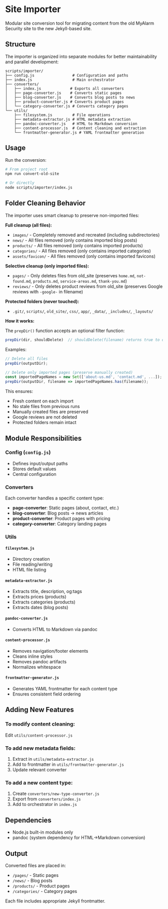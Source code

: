 # Site Importer

Modular site conversion tool for migrating content from the old MyAlarm Security site to the new Jekyll-based site.

## Structure

The importer is organized into separate modules for better maintainability and parallel development:

```
scripts/importer/
├── config.js                 # Configuration and paths
├── index.js                  # Main orchestrator
├── converters/
│   ├── index.js             # Exports all converters
│   ├── page-converter.js    # Converts static pages
│   ├── blog-converter.js    # Converts blog posts to news
│   ├── product-converter.js # Converts product pages
│   └── category-converter.js # Converts category pages
└── utils/
    ├── filesystem.js         # File operations
    ├── metadata-extractor.js # HTML metadata extraction
    ├── pandoc-converter.js   # HTML to Markdown conversion
    ├── content-processor.js  # Content cleaning and extraction
    └── frontmatter-generator.js # YAML frontmatter generation
```

## Usage

Run the conversion:
```bash
# From project root
npm run convert-old-site

# Or directly
node scripts/importer/index.js
```

## Folder Cleaning Behavior

The importer uses smart cleanup to preserve non-imported files:

**Full cleanup (all files):**
- `images/` - Completely removed and recreated (including subdirectories)
- `news/` - All files removed (only contains imported blog posts)
- `products/` - All files removed (only contains imported products)
- `categories/` - All files removed (only contains imported categories)
- `assets/favicon/` - All files removed (only contains imported favicons)

**Selective cleanup (only imported files):**
- `pages/` - Only deletes files from old_site (preserves `home.md`, `not-found.md`, `products.md`, `service-areas.md`, `thank-you.md`)
- `reviews/` - Only deletes product reviews from old_site (preserves Google reviews with `-google-` in filename)

**Protected folders (never touched):**
- `.git/`, `scripts/`, `old_site/`, `css/`, `app/`, `_data/`, `_includes/`, `_layouts/`

**How it works:**

The `prepDir()` function accepts an optional filter function:
```javascript
prepDir(dir, shouldDelete)  // shouldDelete(filename) returns true to delete
```

Examples:
```javascript
// Delete all files
prepDir(outputDir);

// Delete only imported pages (preserve manually created)
const importedPageNames = new Set(['about-us.md', 'contact.md', ...]);
prepDir(outputDir, filename => importedPageNames.has(filename));
```

This ensures:
- Fresh content on each import
- No stale files from previous runs
- Manually created files are preserved
- Google reviews are not deleted
- Protected folders remain intact

## Module Responsibilities

### Config (`config.js`)
- Defines input/output paths
- Stores default values
- Central configuration

### Converters
Each converter handles a specific content type:
- **page-converter**: Static pages (about, contact, etc.)
- **blog-converter**: Blog posts → news articles
- **product-converter**: Product pages with pricing
- **category-converter**: Category landing pages

### Utils

#### `filesystem.js`
- Directory creation
- File reading/writing
- HTML file listing

#### `metadata-extractor.js`
- Extracts title, description, og:tags
- Extracts prices (products)
- Extracts categories (products)
- Extracts dates (blog posts)

#### `pandoc-converter.js`
- Converts HTML to Markdown via pandoc

#### `content-processor.js`
- Removes navigation/footer elements
- Cleans inline styles
- Removes pandoc artifacts
- Normalizes whitespace

#### `frontmatter-generator.js`
- Generates YAML frontmatter for each content type
- Ensures consistent field ordering

## Adding New Features

### To modify content cleaning:
Edit `utils/content-processor.js`

### To add new metadata fields:
1. Extract in `utils/metadata-extractor.js`
2. Add to frontmatter in `utils/frontmatter-generator.js`
3. Update relevant converter

### To add a new content type:
1. Create `converters/new-type-converter.js`
2. Export from `converters/index.js`
3. Add to orchestrator in `index.js`

## Dependencies

- Node.js built-in modules only
- pandoc (system dependency for HTML→Markdown conversion)

## Output

Converted files are placed in:
- `/pages/` - Static pages
- `/news/` - Blog posts
- `/products/` - Product pages
- `/categories/` - Category pages

Each file includes appropriate Jekyll frontmatter.
